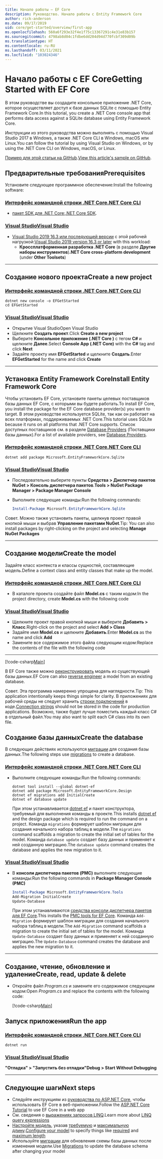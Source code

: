```yaml
---
title: Начало работы — EF Core
description: Руководство. Начало работы с Entity Framework Core
author: rick-anderson
ms.date: 09/17/2019
uid: core/get-started/overview/first-app
ms.openlocfilehash: 560a6f293e32f4e1f75c13367291c4e31e83b157
ms.sourcegitcommit: 4798ab8d04c1fdbe6dd204d94d770fcbf309d09b
ms.translationtype: HT
ms.contentlocale: ru-RU
ms.lasthandoff: 03/11/2021
ms.locfileid: "103024346"
---
```

# <a name="getting-started-with-ef-core"></a><span data-ttu-id="21b4d-103">Начало работы с EF Core</span><span class="sxs-lookup"><span data-stu-id="21b4d-103">Getting Started with EF Core</span></span>

<span data-ttu-id="21b4d-104">В этом руководстве вы создадите консольное приложение .NET Core, которое осуществляет доступ к базе данных SQLite с помощью Entity Framework Core.</span><span class="sxs-lookup"><span data-stu-id="21b4d-104">In this tutorial, you create a .NET Core console app that performs data access against a SQLite database using Entity Framework Core.</span></span>

<span data-ttu-id="21b4d-105">Инструкции из этого руководства можно выполнять с помощью Visual Studio 2017 в Windows, а также .NET Core CLI в Windows, macOS или Linux.</span><span class="sxs-lookup"><span data-stu-id="21b4d-105">You can follow the tutorial by using Visual Studio on Windows, or by using the .NET Core CLI on Windows, macOS, or Linux.</span></span>

<span data-ttu-id="21b4d-106">[Пример для этой статьи на GitHub](https://github.com/dotnet/EntityFramework.Docs/tree/main/samples/core/GetStarted).</span><span class="sxs-lookup"><span data-stu-id="21b4d-106">[View this article's sample on GitHub](https://github.com/dotnet/EntityFramework.Docs/tree/main/samples/core/GetStarted).</span></span>

## <a name="prerequisites"></a><span data-ttu-id="21b4d-107">Предварительные требования</span><span class="sxs-lookup"><span data-stu-id="21b4d-107">Prerequisites</span></span>

<span data-ttu-id="21b4d-108">Установите следующее программное обеспечение:</span><span class="sxs-lookup"><span data-stu-id="21b4d-108">Install the following software:</span></span>

### <a name="net-core-cli"></a>[<span data-ttu-id="21b4d-109">Интерфейс командной строки .NET Core</span><span class="sxs-lookup"><span data-stu-id="21b4d-109">.NET Core CLI</span></span>](#tab/netcore-cli)

* <span data-ttu-id="21b4d-110">[пакет SDK для .NET Core](https://www.microsoft.com/net/download/core);</span><span class="sxs-lookup"><span data-stu-id="21b4d-110">[.NET Core SDK](https://www.microsoft.com/net/download/core).</span></span>

### <a name="visual-studio"></a>[<span data-ttu-id="21b4d-111">Visual Studio</span><span class="sxs-lookup"><span data-stu-id="21b4d-111">Visual Studio</span></span>](#tab/visual-studio)

* <span data-ttu-id="21b4d-112">[Visual Studio 2019 16.3 или последующей версии](https://www.visualstudio.com/downloads/) с этой рабочей нагрузкой:</span><span class="sxs-lookup"><span data-stu-id="21b4d-112">[Visual Studio 2019 version 16.3 or later](https://www.visualstudio.com/downloads/) with this  workload:</span></span>
  * <span data-ttu-id="21b4d-113">**Кроссплатформенная разработка .NET Core** (в разделе **Другие наборы инструментов**)</span><span class="sxs-lookup"><span data-stu-id="21b4d-113">**.NET Core cross-platform development** (under **Other Toolsets**)</span></span>

---

## <a name="create-a-new-project"></a><span data-ttu-id="21b4d-114">Создание нового проекта</span><span class="sxs-lookup"><span data-stu-id="21b4d-114">Create a new project</span></span>

### <a name="net-core-cli"></a>[<span data-ttu-id="21b4d-115">Интерфейс командной строки .NET Core</span><span class="sxs-lookup"><span data-stu-id="21b4d-115">.NET Core CLI</span></span>](#tab/netcore-cli)

```dotnetcli
dotnet new console -o EFGetStarted
cd EFGetStarted
```

### <a name="visual-studio"></a>[<span data-ttu-id="21b4d-116">Visual Studio</span><span class="sxs-lookup"><span data-stu-id="21b4d-116">Visual Studio</span></span>](#tab/visual-studio)

* <span data-ttu-id="21b4d-117">Открытие Visual Studio</span><span class="sxs-lookup"><span data-stu-id="21b4d-117">Open Visual Studio</span></span>
* <span data-ttu-id="21b4d-118">Щелкните **Создать проект**.</span><span class="sxs-lookup"><span data-stu-id="21b4d-118">Click **Create a new project**</span></span>
* <span data-ttu-id="21b4d-119">Выберите **Консольное приложение (.NET Core )** с тегом **C#** и щелкните **Далее**.</span><span class="sxs-lookup"><span data-stu-id="21b4d-119">Select **Console App (.NET Core)** with the **C#** tag and click **Next**</span></span>
* <span data-ttu-id="21b4d-120">Задайте проекту имя **EFGetStarted** и щелкните **Создать**.</span><span class="sxs-lookup"><span data-stu-id="21b4d-120">Enter **EFGetStarted** for the name and click **Create**</span></span>

---

## <a name="install-entity-framework-core"></a><span data-ttu-id="21b4d-121">Установка Entity Framework Core</span><span class="sxs-lookup"><span data-stu-id="21b4d-121">Install Entity Framework Core</span></span>

<span data-ttu-id="21b4d-122">Чтобы установить EF Core, установите пакеты целевых поставщиков базы данных EF Core, с которыми вы будете работать.</span><span class="sxs-lookup"><span data-stu-id="21b4d-122">To install EF Core, you install the package for the EF Core database provider(s) you want to target.</span></span> <span data-ttu-id="21b4d-123">В этом руководстве используется SQLite, так как он работает на всех платформах, поддерживаемых .NET Core.</span><span class="sxs-lookup"><span data-stu-id="21b4d-123">This tutorial uses SQLite because it runs on all platforms that .NET Core supports.</span></span> <span data-ttu-id="21b4d-124">Список доступных поставщиков см. в разделе [Database Providers](xref:core/providers/index) (Поставщики базы данных).</span><span class="sxs-lookup"><span data-stu-id="21b4d-124">For a list of available providers, see [Database Providers](xref:core/providers/index).</span></span>

### <a name="net-core-cli"></a>[<span data-ttu-id="21b4d-125">Интерфейс командной строки .NET Core</span><span class="sxs-lookup"><span data-stu-id="21b4d-125">.NET Core CLI</span></span>](#tab/netcore-cli)

```dotnetcli
dotnet add package Microsoft.EntityFrameworkCore.Sqlite
```

### <a name="visual-studio"></a>[<span data-ttu-id="21b4d-126">Visual Studio</span><span class="sxs-lookup"><span data-stu-id="21b4d-126">Visual Studio</span></span>](#tab/visual-studio)

* <span data-ttu-id="21b4d-127">Последовательно выберите пункты **Средства > Диспетчер пакетов NuGet > Консоль диспетчера пакетов**.</span><span class="sxs-lookup"><span data-stu-id="21b4d-127">**Tools > NuGet Package Manager > Package Manager Console**</span></span>
* <span data-ttu-id="21b4d-128">Выполните следующие команды:</span><span class="sxs-lookup"><span data-stu-id="21b4d-128">Run the following commands:</span></span>

  ```powershell
  Install-Package Microsoft.EntityFrameworkCore.Sqlite
  ```

<span data-ttu-id="21b4d-129">Совет. Можно также установить пакеты, щелкнув проект правой кнопкой мыши и выбрав **Управление пакетами NuGet**.</span><span class="sxs-lookup"><span data-stu-id="21b4d-129">Tip: You can also install packages by right-clicking on the project and selecting **Manage NuGet Packages**</span></span>

---

## <a name="create-the-model"></a><span data-ttu-id="21b4d-130">Создание модели</span><span class="sxs-lookup"><span data-stu-id="21b4d-130">Create the model</span></span>

<span data-ttu-id="21b4d-131">Задайте класс контекста и классы сущностей, составляющие модель.</span><span class="sxs-lookup"><span data-stu-id="21b4d-131">Define a context class and entity classes that make up the model.</span></span>

### <a name="net-core-cli"></a>[<span data-ttu-id="21b4d-132">Интерфейс командной строки .NET Core</span><span class="sxs-lookup"><span data-stu-id="21b4d-132">.NET Core CLI</span></span>](#tab/netcore-cli)

* <span data-ttu-id="21b4d-133">В каталоге проекта создайте файл **Model.cs** с таким кодом:</span><span class="sxs-lookup"><span data-stu-id="21b4d-133">In the project directory, create **Model.cs** with the following code</span></span>

### <a name="visual-studio"></a>[<span data-ttu-id="21b4d-134">Visual Studio</span><span class="sxs-lookup"><span data-stu-id="21b4d-134">Visual Studio</span></span>](#tab/visual-studio)

* <span data-ttu-id="21b4d-135">Щелкните проект правой кнопкой мыши и выберите **Добавить > Класс**.</span><span class="sxs-lookup"><span data-stu-id="21b4d-135">Right-click on the project and select **Add > Class**</span></span>
* <span data-ttu-id="21b4d-136">Задайте имя **Model.cs** и щелкните **Добавить**.</span><span class="sxs-lookup"><span data-stu-id="21b4d-136">Enter **Model.cs** as the name and click **Add**</span></span>
* <span data-ttu-id="21b4d-137">Замените все содержимое этого файла следующим кодом:</span><span class="sxs-lookup"><span data-stu-id="21b4d-137">Replace the contents of the file with the following code</span></span>

---

[!code-csharp[Main](../../../../samples/core/GetStarted/Model.cs)]

<span data-ttu-id="21b4d-138">В EF Core также можно [реконструировать](xref:core/managing-schemas/scaffolding) модель из существующей базы данных.</span><span class="sxs-lookup"><span data-stu-id="21b4d-138">EF Core can also [reverse engineer](xref:core/managing-schemas/scaffolding) a model from an existing database.</span></span>

<span data-ttu-id="21b4d-139">Совет. Эта программа намеренно упрощена для наглядности.</span><span class="sxs-lookup"><span data-stu-id="21b4d-139">Tip: This application intentionally keeps things simple for clarity.</span></span> <span data-ttu-id="21b4d-140">В приложениях для рабочей среды не следует хранить [строки подключений](xref:core/miscellaneous/connection-strings) в коде.</span><span class="sxs-lookup"><span data-stu-id="21b4d-140">[Connection strings](xref:core/miscellaneous/connection-strings) should not be stored in the code for production applications.</span></span> <span data-ttu-id="21b4d-141">Возможно, также будет лучше поместить каждый класс C# в отдельный файл.</span><span class="sxs-lookup"><span data-stu-id="21b4d-141">You may also want to split each C# class into its own file.</span></span>

## <a name="create-the-database"></a><span data-ttu-id="21b4d-142">Создание базы данных</span><span class="sxs-lookup"><span data-stu-id="21b4d-142">Create the database</span></span>

<span data-ttu-id="21b4d-143">В следующих действиях используются [миграции](xref:core/managing-schemas/migrations/index) для создания базы данных.</span><span class="sxs-lookup"><span data-stu-id="21b4d-143">The following steps use [migrations](xref:core/managing-schemas/migrations/index) to create a database.</span></span>

### <a name="net-core-cli"></a>[<span data-ttu-id="21b4d-144">Интерфейс командной строки .NET Core</span><span class="sxs-lookup"><span data-stu-id="21b4d-144">.NET Core CLI</span></span>](#tab/netcore-cli)

* <span data-ttu-id="21b4d-145">Выполните следующие команды:</span><span class="sxs-lookup"><span data-stu-id="21b4d-145">Run the following commands:</span></span>

  ```dotnetcli
  dotnet tool install --global dotnet-ef
  dotnet add package Microsoft.EntityFrameworkCore.Design
  dotnet ef migrations add InitialCreate
  dotnet ef database update
  ```

  <span data-ttu-id="21b4d-146">При этом устанавливается [dotnet ef](xref:core/cli/dotnet) и пакет конструктора, требуемый для выполнения команды в проекте.</span><span class="sxs-lookup"><span data-stu-id="21b4d-146">This installs [dotnet ef](xref:core/cli/dotnet) and the design package which is required to run the command on a project.</span></span> <span data-ttu-id="21b4d-147">Команда `migrations` формирует шаблон миграции для создания начального набора таблиц в модели.</span><span class="sxs-lookup"><span data-stu-id="21b4d-147">The `migrations` command scaffolds a migration to create the initial set of tables for the model.</span></span> <span data-ttu-id="21b4d-148">Команда `database update` создает базу данных и применяет к ней созданную миграцию.</span><span class="sxs-lookup"><span data-stu-id="21b4d-148">The `database update` command creates the database and applies the new migration to it.</span></span>

### <a name="visual-studio"></a>[<span data-ttu-id="21b4d-149">Visual Studio</span><span class="sxs-lookup"><span data-stu-id="21b4d-149">Visual Studio</span></span>](#tab/visual-studio)

* <span data-ttu-id="21b4d-150">В **консоли диспетчера пакетов (PMC)** выполните следующие команды:</span><span class="sxs-lookup"><span data-stu-id="21b4d-150">Run the following commands in **Package Manager Console (PMC)**</span></span>

  ```powershell
  Install-Package Microsoft.EntityFrameworkCore.Tools
  Add-Migration InitialCreate
  Update-Database
  ```

  <span data-ttu-id="21b4d-151">При этом устанавливаются [средства консоли диспетчера пакетов для EF Core](xref:core/cli/powershell).</span><span class="sxs-lookup"><span data-stu-id="21b4d-151">This installs the [PMC tools for EF Core](xref:core/cli/powershell).</span></span> <span data-ttu-id="21b4d-152">Команда `Add-Migration` формирует шаблон миграции для создания начального набора таблиц в модели.</span><span class="sxs-lookup"><span data-stu-id="21b4d-152">The `Add-Migration` command scaffolds a migration to create the initial set of tables for the model.</span></span> <span data-ttu-id="21b4d-153">Команда `Update-Database` создает базу данных и применяет к ней созданную миграцию.</span><span class="sxs-lookup"><span data-stu-id="21b4d-153">The `Update-Database` command creates the database and applies the new migration to it.</span></span>

---

## <a name="create-read-update--delete"></a><span data-ttu-id="21b4d-154">Создание, чтение, обновление и удаление</span><span class="sxs-lookup"><span data-stu-id="21b4d-154">Create, read, update & delete</span></span>

* <span data-ttu-id="21b4d-155">Откройте файл *Program.cs* и замените его содержимое следующим кодом:</span><span class="sxs-lookup"><span data-stu-id="21b4d-155">Open *Program.cs* and replace the contents with the following code:</span></span>

  [!code-csharp[Main](../../../../samples/core/GetStarted/Program.cs)]

## <a name="run-the-app"></a><span data-ttu-id="21b4d-156">Запуск приложения</span><span class="sxs-lookup"><span data-stu-id="21b4d-156">Run the app</span></span>

### <a name="net-core-cli"></a>[<span data-ttu-id="21b4d-157">Интерфейс командной строки .NET Core</span><span class="sxs-lookup"><span data-stu-id="21b4d-157">.NET Core CLI</span></span>](#tab/netcore-cli)

```dotnetcli
dotnet run
```

### <a name="visual-studio"></a>[<span data-ttu-id="21b4d-158">Visual Studio</span><span class="sxs-lookup"><span data-stu-id="21b4d-158">Visual Studio</span></span>](#tab/visual-studio)

<span data-ttu-id="21b4d-159">**"Отладка" > "Запустить без отладки"**</span><span class="sxs-lookup"><span data-stu-id="21b4d-159">**Debug > Start Without Debugging**</span></span>

---

## <a name="next-steps"></a><span data-ttu-id="21b4d-160">Следующие шаги</span><span class="sxs-lookup"><span data-stu-id="21b4d-160">Next steps</span></span>

* <span data-ttu-id="21b4d-161">Следуйте инструкциям из [руководства по ASP.NET Core](/aspnet/core/data/ef-rp/intro), чтобы использовать EF Core в веб-приложении.</span><span class="sxs-lookup"><span data-stu-id="21b4d-161">Follow the [ASP.NET Core Tutorial](/aspnet/core/data/ef-rp/intro) to use EF Core in a web app</span></span>
* <span data-ttu-id="21b4d-162">См. сведения о [выражениях запросов LINQ](/dotnet/csharp/programming-guide/concepts/linq/basic-linq-query-operations).</span><span class="sxs-lookup"><span data-stu-id="21b4d-162">Learn more about [LINQ query expressions](/dotnet/csharp/programming-guide/concepts/linq/basic-linq-query-operations)</span></span>
* <span data-ttu-id="21b4d-163">[Настройте модель](xref:core/modeling/index), указав [требуемую](xref:core/modeling/entity-properties#required-and-optional-properties) и [максимальную длину](xref:core/modeling/entity-properties#maximum-length).</span><span class="sxs-lookup"><span data-stu-id="21b4d-163">[Configure your model](xref:core/modeling/index) to specify things like [required](xref:core/modeling/entity-properties#required-and-optional-properties) and [maximum length](xref:core/modeling/entity-properties#maximum-length)</span></span>
* <span data-ttu-id="21b4d-164">Используйте [миграции](xref:core/managing-schemas/migrations/index) для обновления схемы базы данных после изменения модели.</span><span class="sxs-lookup"><span data-stu-id="21b4d-164">Use [Migrations](xref:core/managing-schemas/migrations/index) to update the database schema after changing your model</span></span>
